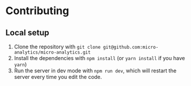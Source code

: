 # Contributing

## Local setup

1. Clone the repository with `git clone git@github.com:micro-analytics/micro-analytics.git`
2. Install the dependencies with `npm install` (or `yarn install` if you have `yarn`)
3. Run the server in dev mode with `npm run dev`, which will restart the server every time you edit the code.
